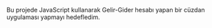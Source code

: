 Bu projede JavaScript kullanarak Gelir-Gider hesabı yapan bir cüzdan uygulaması yapmayı hedefledim.
